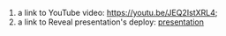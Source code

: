 1. a link to YouTube video: https://youtu.be/JEQ2IstXRL4;
2. a link to Reveal presentation's deploy: [presentation](https://hopechka.github.io/presentation/)
